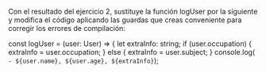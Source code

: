 Con el resultado del ejercicio 2, sustituye la función logUser por la siguiente y modifica el código aplicando las guardas que creas conveniente para corregir los errores de compilación:

const logUser = (user: User) => {
  let extraInfo: string;
  if (user.occupation) {
    extraInfo = user.occupation;
  } else {
    extraInfo = user.subject;
  }
  console.log(`  - ${user.name}, ${user.age}, ${extraInfo}`);